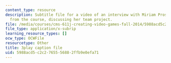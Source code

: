 ```yaml
---
content_type: resource
description: Subtitle file for a video of an interview with Miriam Prosnitz, a student
  from the course, discussing her team project.
file: /media/courses/cms-611j-creating-video-games-fall-2014/5988acd5c2c2765556882ffb9e0efa71_-3ixsZ7fBUI.srt
file_type: application/x-subrip
learning_resource_types: []
ocw_type: OCWFile
resourcetype: Other
title: 3play caption file
uid: 5988acd5-c2c2-7655-5688-2ffb9e0efa71
---
```

